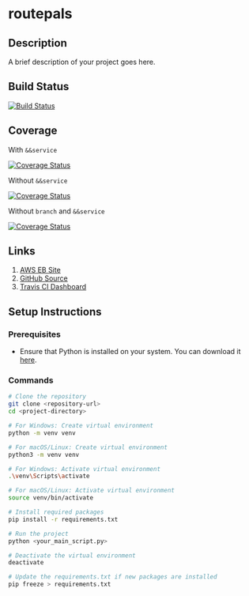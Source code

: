 # routepals

## Description
A brief description of your project goes here.

## Build Status
[![Build Status](https://app.travis-ci.com/gcivil-nyu-org/fall24-monday-team4.svg?branch=develop)](https://app.travis-ci.com/gcivil-nyu-org/fall24-monday-team4)

## Coverage
With `&&service`

[![Coverage Status](https://coveralls.io/repos/github/shashankdatta/swe-app1/badge.svg?branch=main&&service=github)](https://coveralls.io/github/shashankdatta/swe-app1?branch=main)

Without `&&service`

[![Coverage Status](https://coveralls.io/repos/github/shashankdatta/swe-app1/badge.svg?branch=main)](https://coveralls.io/github/shashankdatta/swe-app1?branch=main)

Without `branch` and `&&service`

[![Coverage Status](https://coveralls.io/repos/github/shashankdatta/swe-app1/badge.svg)](https://coveralls.io/github/shashankdatta/swe-app1?branch=main)

## Links
1. [AWS EB Site](http://django-mysite-dev.us-west-2.elasticbeanstalk.com/polls)
2. [GitHub Source](https://github.com/shashankdatta/swe-app1.git)
2. [Travis CI Dashboard](https://app.travis-ci.com/github/shashankdatta/swe-app1/branches?serverType=git)

## Setup Instructions

### Prerequisites
- Ensure that Python is installed on your system. You can download it [here](https://www.python.org/downloads/).

### Commands

```bash
# Clone the repository
git clone <repository-url>
cd <project-directory>

# For Windows: Create virtual environment
python -m venv venv

# For macOS/Linux: Create virtual environment
python3 -m venv venv

# For Windows: Activate virtual environment
.\venv\Scripts\activate

# For macOS/Linux: Activate virtual environment
source venv/bin/activate

# Install required packages
pip install -r requirements.txt

# Run the project
python <your_main_script.py>

# Deactivate the virtual environment
deactivate

# Update the requirements.txt if new packages are installed
pip freeze > requirements.txt
